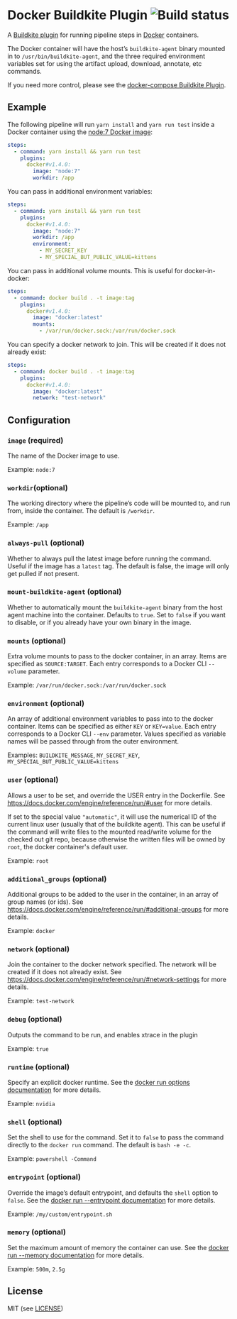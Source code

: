 # Docker Buildkite Plugin ![Build status](https://badge.buildkite.com/3a4b0903b26c979f265c049c932fb4ff3c055af7a199a17216.svg?branch=master)

A [Buildkite plugin](https://buildkite.com/docs/agent/v3/plugins) for running pipeline steps in [Docker](https://www.docker.com/) containers.

The Docker container will have the host’s `buildkite-agent` binary mounted in to `/usr/bin/buildkite-agent`, and the three required environment variables set for using the artifact upload, download, annotate, etc commands.

If you need more control, please see the [docker-compose Buildkite Plugin](https://github.com/buildkite-plugins/docker-compose-buildkite-plugin).

## Example

The following pipeline will run `yarn install` and `yarn run test` inside a Docker container using the [node:7 Docker image](https://hub.docker.com/_/node/):

```yml
steps:
  - command: yarn install && yarn run test
    plugins:
      docker#v1.4.0:
        image: "node:7"
        workdir: /app
```

You can pass in additional environment variables:

```yml
steps:
  - command: yarn install && yarn run test
    plugins:
      docker#v1.4.0:
        image: "node:7"
        workdir: /app
        environment:
          - MY_SECRET_KEY
          - MY_SPECIAL_BUT_PUBLIC_VALUE=kittens
```

You can pass in additional volume mounts. This is useful for docker-in-docker:

```yml
steps:
  - command: docker build . -t image:tag
    plugins:
      docker#v1.4.0:
        image: "docker:latest"
        mounts:
          - /var/run/docker.sock:/var/run/docker.sock
```

You can specify a docker network to join. This will be created if it does not already exist:

```yml
steps:
  - command: docker build . -t image:tag
    plugins:
      docker#v1.4.0:
        image: "docker:latest"
        network: "test-network"
```

## Configuration

### `image` (required)

The name of the Docker image to use.

Example: `node:7`

### `workdir`(optional)

The working directory where the pipeline’s code will be mounted to, and run from, inside the container. The default is `/workdir`.

Example: `/app`

### `always-pull` (optional)

Whether to always pull the latest image before running the command. Useful if the image has a `latest` tag. The default is false, the image will only get pulled if not present.

### `mount-buildkite-agent` (optional)

Whether to automatically mount the `buildkite-agent` binary from the host agent machine into the container. Defaults to `true`. Set to `false` if you want to disable, or if you already have your own binary in the image.

### `mounts` (optional)

Extra volume mounts to pass to the docker container, in an array. Items are specified as `SOURCE:TARGET`. Each entry corresponds to a Docker CLI `--volume` parameter.

Example: `/var/run/docker.sock:/var/run/docker.sock`

### `environment` (optional)

An array of additional environment variables to pass into to the docker container. Items can be specified as either `KEY` or `KEY=value`. Each entry corresponds to a Docker CLI `--env` parameter. Values specified as variable names will be passed through from the outer environment.

Examples: `BUILDKITE_MESSAGE`, `MY_SECRET_KEY`, `MY_SPECIAL_BUT_PUBLIC_VALUE=kittens`

### `user` (optional)

Allows a user to be set, and override the USER entry in the Dockerfile. See https://docs.docker.com/engine/reference/run/#user for more details.

If set to the special value `"automatic"`, it will use the numerical ID of the current linux user (usually that of the buildkite agent). This can be useful if the command will write files to the mounted read/write volume for the checked out git repo, because otherwise the written files will be owned by `root`, the docker container's default user.

Example: `root`



### `additional_groups` (optional)

Additional groups to be added to the user in the container, in an array of group names (or ids). See https://docs.docker.com/engine/reference/run/#additional-groups for more details.

Example: `docker`

### `network` (optional)

Join the container to the docker network specified. The network will be created if it does not already exist. See https://docs.docker.com/engine/reference/run/#network-settings for more details. 

Example: `test-network`

### `debug` (optional)

Outputs the command to be run, and enables xtrace in the plugin

Example: `true`

### `runtime` (optional)

Specify an explicit docker runtime. See the [docker run options documentation](https://docs.docker.com/engine/reference/commandline/run/#options) for more details.

Example: `nvidia`

### `shell` (optional)

Set the shell to use for the command. Set it to `false` to pass the command directly to the `docker run` command. The default is `bash -e -c`.

Example: `powershell -Command`

### `entrypoint` (optional)

Override the image’s default entrypoint, and defaults the `shell` option to `false`. See the [docker run --entrypoint documentation](https://docs.docker.com/engine/reference/run/#entrypoint-default-command-to-execute-at-runtime) for more details.

Example: `/my/custom/entrypoint.sh`

### `memory` (optional)

Set the maximum amount of memory the container can use. See the [docker run --memory documentation](https://docs.docker.com/config/containers/resource_constraints/#limit-a-containers-access-to-memory) for more details.

Example: `500m`, `2.5g`

## License

MIT (see [LICENSE](LICENSE))
